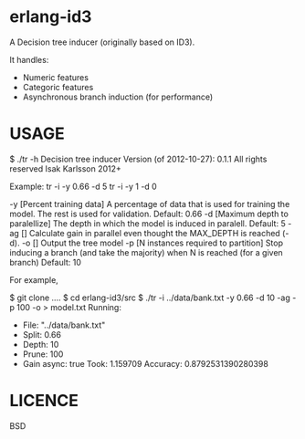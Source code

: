 erlang-id3
==========
A Decision tree inducer (originally based on ID3).

It handles:
   * Numeric features
   * Categoric features
   * Asynchronous branch induction (for performance)


USAGE
=====
$ ./tr -h
Decision tree inducer
Version (of 2012-10-27): 0.1.1
All rights reserved Isak Karlsson 2012+

Example: tr -i <EXAMPLES> -y 0.66 -d 5 
         tr -i <EXAMPLES> -y 1 -d 0 

-y  [Percent training data] 
     A percentage of data that is used for
     training the model. The rest is used for validation.
     Default: 0.66
-d  [Maximum depth to paralellize]
     The depth in which the model is induced in paralell.
     Default: 5
-ag []
     Calculate gain in parallel even thought the MAX_DEPTH
     is reached (-d).
-o  []
     Output the tree model
-p  [N instances required to partition]
     Stop inducing a branch (and take the majority) when
     N is reached (for a given branch)
     Default: 10

For example,

$ git clone ....
$ cd erlang-id3/src
$ ./tr -i ../data/bank.txt -y 0.66 -d 10 -ag -p 100 -o > model.txt
Running:
 * File: "../data/bank.txt"
 * Split: 0.66
 * Depth: 10
 * Prune: 100
 * Gain async: true
Took: 1.159709 
Accuracy: 0.8792531390280398 

LICENCE
=======
BSD
